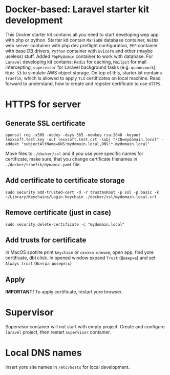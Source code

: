 # Docker-based: Laravel starter kit development

This Docker starter kit contains all you need to start developing wep app with php or python. Starter kit contain `MariaDB` database container, `NGINX` web server container with php dev preflight configuration, `PHP` container with base DB drivers, `Python` container with `uvicorn` and other (maybe useless) stuff.
Added `PhpMyAdmin` container to work with database.
For `Laravel` developing kit contains: `Redis` for caching, `Mailpit` for mail intercepting, `supervisor` for Laravel background tasks (e.g. `queue:work`), `Mino S3` to simulate AWS object storage.
On top of this, starter kit contains `traefik`, which is allowed to apply `TLS` certificates on local machine. Read forward to understand, how to create and register certificate to use `HTTPS`. 

# HTTPS for server

## Generate SSL certificate

```shell
openssl req -x509 -nodes -days 365 -newkey rsa:2048 -keyout lexxsoft.test.key -out lexxsoft.test.crt -subj "/CN=mydomain.local" -addext "subjectAltName=DNS:mydomain.local,DNS:*.mydomain.local"
```

Move files to `./docker/ssl` and if you use yore specific names for certificate, make sure, that you change certificate filenames in `./docker/traefik/dynamic.yaml` file.

## Add certificate to certificate storage

```shell
sudo security add-trusted-cert -d -r trustAsRoot -p ssl -p basic -k ~/Library/Keychains/Login.keychain ./docker/ssl/mydomain.local.crt
```

## Remove certificate (just in case)

```shell
sudo security delete-certificate -c "mydomain.local"
```

## Add trusts for certificate

In MacOS spotlite print `keychain` or `связка ключей`, open app, find yore certificate, dbl click. In opened window
expand `Trust` (`Доверие`) and set `Always trust` (`Всегда доверять`)

## Apply

**IMPORTANT!** To apply certificate, restart yore browser. 

# Supervisor

Supervisor container will not start with empty project. Create and configure `laravel` project, then restart
`supervisor` container.

# Local DNS names
Insert yore site names in `/etc/hosts` for local development.
